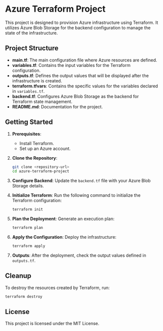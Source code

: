# Azure Terraform Project

This project is designed to provision Azure infrastructure using Terraform. It utilizes Azure Blob Storage for the backend configuration to manage the state of the infrastructure.

## Project Structure

- **main.tf**: The main configuration file where Azure resources are defined.
- **variables.tf**: Contains the input variables for the Terraform configuration.
- **outputs.tf**: Defines the output values that will be displayed after the infrastructure is created.
- **terraform.tfvars**: Contains the specific values for the variables declared in `variables.tf`.
- **backend.tf**: Configures Azure Blob Storage as the backend for Terraform state management.
- **README.md**: Documentation for the project.

## Getting Started

1. **Prerequisites**:
   - Install Terraform.
   - Set up an Azure account.

2. **Clone the Repository**:
   ```bash
   git clone <repository-url>
   cd azure-terraform-project
   ```

3. **Configure Backend**:
   Update the `backend.tf` file with your Azure Blob Storage details.

4. **Initialize Terraform**:
   Run the following command to initialize the Terraform configuration:
   ```bash
   terraform init
   ```

5. **Plan the Deployment**:
   Generate an execution plan:
   ```bash
   terraform plan
   ```

6. **Apply the Configuration**:
   Deploy the infrastructure:
   ```bash
   terraform apply
   ```

7. **Outputs**:
   After the deployment, check the output values defined in `outputs.tf`.

## Cleanup

To destroy the resources created by Terraform, run:
```bash
terraform destroy
```

## License

This project is licensed under the MIT License.